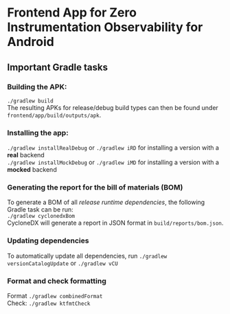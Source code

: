 <!--
SPDX-FileCopyrightText: 2024 Luca Bretting <luca.bretting@fau.de>

SPDX-License-Identifier: MIT
-->

# Frontend App for Zero Instrumentation Observability for Android

## Important Gradle tasks
### Building the APK:
`./gradlew build` <br/>
The resulting APKs for release/debug build types can then be found under `frontend/app/build/outputs/apk`.

### Installing the app:
`./gradlew installRealDebug` or `./gradlew iRD` for installing a version with a **real** backend <br/>
`./gradlew installMockDebug` or `./gradlew iMD` for installing a version with a **mocked** backend <br/>

### Generating the report for the bill of materials (BOM)
To generate a BOM of all *release runtime dependencies*, the following Gradle task can be run: <br/>
`./gradlew cyclonedxBom` <br/>
CycloneDX will generate a report in JSON format in `build/reports/bom.json`.

### Updating dependencies
To automatically update all dependencies, run
`./gradlew versionCatalogUpdate` or `./gradlew vCU`

### Format and check formatting
Format `./gradlew combinedFormat` <br/>
Check: `./gradlew ktfmtCheck`